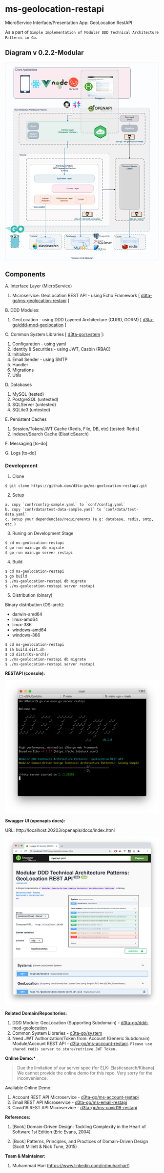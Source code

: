 # ms-geolocation-restapi

MicroService Interface/Presentation App: GeoLocation RestAPI

As a part of `Simple Implementation of Modular DDD Technical Architecture Patterns in Go`.

## Diagram v 0.2.2-Modular

![DDD-Technical-Architecture-Patterns-Golang-0.2.2-MS GeoLocation RESTAPI](docs/img/DDD-Technical-Architecture-Patterns-Golang-0.2.2-MS_GeoLocation_RestAPI.png)

## Components

A. Interface Layer (MicroService)

1. Microservice: GeoLocation REST API - using Echo Framework [ [d3ta-go/ms-geolocation-restapi](https://github.com/d3ta-go/ms-geolocation-restapi) ]

B. DDD Modules:

1. GeoLocation - using DDD Layered Architecture (CURD, GORM) [ [d3ta-go/ddd-mod-geolocation](https://github.com/d3ta-go/ddd-mod-geolocation) ]

C. Common System Libraries [ [d3ta-go/system](https://github.com/d3ta-go/system) ]:

1. Configuration - using yaml
2. Identity & Securities - using JWT, Casbin (RBAC)
3. Initializer
4. Email Sender - using SMTP
5. Handler
6. Migrations
7. Utils

D. Databases

1. MySQL (tested)
2. PostgreSQL (untested)
3. SQLServer (untested)
4. SQLite3 (untested)

E. Persistent Caches

1. Session/Token/JWT Cache (Redis, File, DB, etc) [tested: Redis]
2. Indexer/Search Cache (ElasticSearch)

F. Messaging [to-do]

G. Logs [to-do]

### Development

1. Clone

```shell
$ git clone https://github.com/d3ta-go/ms-geolocation-restapi.git
```

2. Setup

```
a. copy `conf/config-sample.yaml` to `conf/config.yaml`
b. copy `conf/data/test-data-sample.yaml` to `conf/data/test-data.yaml`
c. setup your dependencies/requirements (e.g: database, redis, smtp, etc.)
```

3. Runing on Development Stage

```shell
$ cd ms-geolocation-restapi
$ go run main.go db migrate
$ go run main.go server restapi
```

4. Build

```shell
$ cd ms-geolocation-restapi
$ go build
$ ./ms-geolocation-restapi db migrate
$ ./ms-geolocation-restapi server restapi
```

5. Distribution (binary)

Binary distribution (OS-arch):

- darwin-amd64
- linux-amd64
- linux-386
- windows-amd64
- windows-386

```shell
$ cd ms-geolocation-restapi
$ sh build.dist.sh
$ cd dist/[OS-arch]/
$ ./ms-geolocation-restapi db migrate
$ ./ms-geolocation-restapi server restapi
```

**RESTAPI (console):**

![Microservice: GeoLocation REST API](docs/img/geolocation-sample-ms-rest-api.png)

**Swagger UI (openapis docs):**

URL: http://localhost:20203/openapis/docs/index.html

![Openapis: Email REST AIP](docs/img/geolocation-sample-openapis-docs.png)

**Related Domain/Repositories:**

1. DDD Module: GeoLocation (Supporting Subdomain) - [d3ta-go/ddd-mod-geolocation](https://github.com/d3ta-go/ddd-mod-geolocation)
2. Common System Libraries - [d3ta-go/system](https://github.com/d3ta-go/system)
3. Need JWT Authorization/Token from: Account (Generic Subdomain) Module/Account REST API - [d3ta-go/ms-account-restapi](https://github.com/d3ta-go/ms-account-restapi). `Please use shared redis server to store/retrieve JWT Token.`

**Online Demo:\***

> Due the limitation of our server spec (for ELK: Elasticsearch/Kibana). We cannot provide the online demo for this repo. Very sorry for the inconvenience.

Available Online Demo:

1. Account REST API Microservice - [d3ta-go/ms-account-restapi](https://github.com/d3ta-go/ms-account-restapi)
2. Email REST API Microservice - [d3ta-go/ms-email-restapi](https://github.com/d3ta-go/ms-email-restapi)
3. Covid19 REST API Microservice - [d3ta-go/ms-covid19-restapi](https://github.com/d3ta-go/ms-covid19-restapi)

**References:**

1. [Book] Domain-Driven Design: Tackling Complexity in the Heart of Software 1st Edition (Eric Evans, 2004)

2. [Book] Patterns, Principles, and Practices of Domain-Driven Design (Scott Millett & Nick Tune, 2015)

**Team & Maintainer:**

1. Muhammad Hari (https://www.linkedin.com/in/muharihar/)
